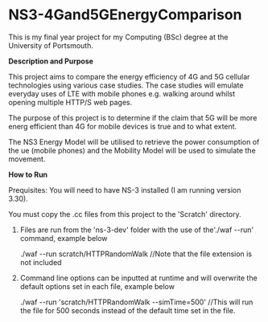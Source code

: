 # NS3-4Gand5GEnergyComparison

This is my final year project for my Computing (BSc) degree at the University of Portsmouth.

**Description and Purpose**

This project aims to compare the energy efficiency of 4G and 5G cellular technologies using various case studies. The case studies will emulate everyday uses of LTE with mobile phones e.g. walking around whilst opening multiple HTTP/S web pages.

The purpose of this project is to determine if the claim that 5G will be more energ efficient than 4G for mobile devices is true and to what extent.

The NS3 Energy Model will be utilised to retrieve the power consumption of the ue (mobile phones) and the Mobility Model will be used to simulate the movement.

**How to Run**

Prequisites: You will need to have NS-3 installed (I am running version 3.30).

You must copy the .cc files from this project to the 'Scratch' directory.
1. Files are run from the 'ns-3-dev' folder with the use of the'./waf --run' command, example below

      ./waf --run scratch/HTTPRandomWalk //Note that the file extension is not included

2. Command line options can be inputted at runtime and will overwrite the default options set in each file, example below

      ./waf --run 'scratch/HTTPRandomWalk --simTime=500' //This will run the file for 500 seconds instead of the default time set in the file.
      
